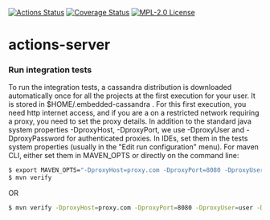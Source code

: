 [![Actions Status](https://github.com/gridsuite/actions-server/workflows/CI/badge.svg)](https://github.com/gridsuite/actions-server/actions)
[![Coverage Status](https://sonarcloud.io/api/project_badges/measure?project=org.gridsuite%3Aactions-server&metric=coverage)](https://sonarcloud.io/component_measures?id=org.gridsuite%3Aactions-server&metric=coverage)
[![MPL-2.0 License](https://img.shields.io/badge/license-MPL_2.0-blue.svg)](https://www.mozilla.org/en-US/MPL/2.0/)
# actions-server

### Run integration tests

To run the integration tests, a cassandra distribution is downloaded automatically once for all the projects at the first execution for your user. It is stored in $HOME/.embedded-cassandra . For this first execution, you need http internet access, and if you are a on a restricted network requiring a proxy, you need to set the proxy details. In addition to the standard java system properties -DproxyHost, -DproxyPort, we use -DproxyUser and -DproxyPassword for authenticated proxies. In IDEs, set them in the tests system properties (usually in the "Edit run configuration" menu). For maven CLI, either set them in MAVEN_OPTS or directly on the command line:

```bash
$ export MAVEN_OPTS="-DproxyHost=proxy.com -DproxyPort=8080 -DproxyUser=user -DproxyPassword=XXXX"
$ mvn verify
```

OR

```bash
$ mvn verify -DproxyHost=proxy.com -DproxyPort=8080 -DproxyUser=user -DproxyPassword=XXXX
```
